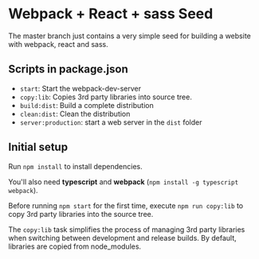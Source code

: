 # Webpack + React + sass Seed

The master branch just contains a very simple seed for 
building a website with webpack, react and sass.

## Scripts in package.json

* `start`: Start the webpack-dev-server
* `copy:lib`: Copies 3rd party libraries into source tree.
* `build:dist`: Build a complete distribution
* `clean:dist`: Clean the distribution
* `server:production`: start a web server in the `dist` folder

## Initial setup

Run `npm install` to install dependencies. 

You'll also need __typescript__ and __webpack__ (`npm install -g typescript webpack`).

Before running `npm start` for the first time, execute `npm run copy:lib` to copy 3rd party libraries into the source tree. 

The `copy:lib` task simplifies the process of managing 3rd party libraries when
switching between development and release builds. By default, libraries are copied from node_modules.

